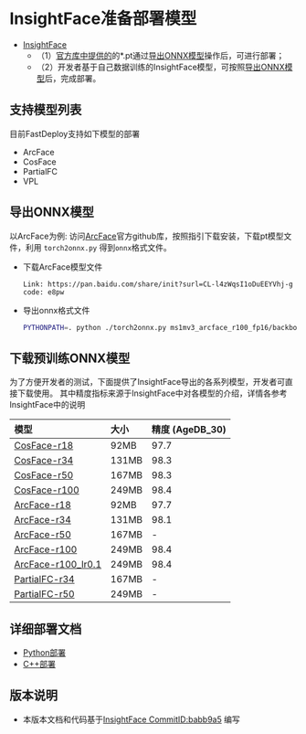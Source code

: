 # InsightFace准备部署模型

- [InsightFace](https://github.com/deepinsight/insightface/commit/babb9a5)
  - （1）[官方库中提供的](https://github.com/deepinsight/insightface/)的*.pt通过[导出ONNX模型](#导出ONNX模型)操作后，可进行部署；
  - （2）开发者基于自己数据训练的InsightFace模型，可按照[导出ONNX模型](#%E5%AF%BC%E5%87%BAONNX%E6%A8%A1%E5%9E%8B)后，完成部署。


## 支持模型列表
目前FastDeploy支持如下模型的部署
- ArcFace
- CosFace
- PartialFC
- VPL


## 导出ONNX模型
以ArcFace为例:
访问[ArcFace](https://github.com/deepinsight/insightface/tree/master/recognition/arcface_torch)官方github库，按照指引下载安装，下载pt模型文件，利用 `torch2onnx.py` 得到`onnx`格式文件。

* 下载ArcFace模型文件
  ```
  Link: https://pan.baidu.com/share/init?surl=CL-l4zWqsI1oDuEEYVhj-g code: e8pw  
  ```

* 导出onnx格式文件
  ```bash
  PYTHONPATH=. python ./torch2onnx.py ms1mv3_arcface_r100_fp16/backbone.pth --output ms1mv3_arcface_r100.onnx --network r100 --simplify 1
  ```

## 下载预训练ONNX模型

为了方便开发者的测试，下面提供了InsightFace导出的各系列模型，开发者可直接下载使用。
其中精度指标来源于InsightFace中对各模型的介绍，详情各参考InsightFace中的说明

| 模型                                                               | 大小    | 精度 (AgeDB_30)   |
|:---------------------------------------------------------------- |:----- |:----- |
| [CosFace-r18](https://bj.bcebos.com/paddlehub/fastdeploy/glint360k_cosface_r18.onnx) | 92MB | 97.7 |
| [CosFace-r34](https://bj.bcebos.com/paddlehub/fastdeploy/glint360k_cosface_r34.onnx) | 131MB | 98.3|
| [CosFace-r50](https://bj.bcebos.com/paddlehub/fastdeploy/glint360k_cosface_r50.onnx) | 167MB | 98.3 |
| [CosFace-r100](https://bj.bcebos.com/paddlehub/fastdeploy/glint360k_cosface_r100.onnx) | 249MB | 98.4 |
| [ArcFace-r18](https://bj.bcebos.com/paddlehub/fastdeploy/ms1mv3_arcface_r18.onnx) | 92MB | 97.7 |
| [ArcFace-r34](https://bj.bcebos.com/paddlehub/fastdeploy/ms1mv3_arcface_r34.onnx) | 131MB | 98.1|
| [ArcFace-r50](https://bj.bcebos.com/paddlehub/fastdeploy/ms1mv3_arcface_r50.onnx) | 167MB | - |
| [ArcFace-r100](https://bj.bcebos.com/paddlehub/fastdeploy/ms1mv3_arcface_r100.onnx) | 249MB | 98.4 |
| [ArcFace-r100_lr0.1](https://bj.bcebos.com/paddlehub/fastdeploy/ms1mv3_r100_lr01.onnx) | 249MB | 98.4 |
| [PartialFC-r34](https://bj.bcebos.com/paddlehub/fastdeploy/partial_fc_glint360k_r50.onnx) | 167MB | -|
| [PartialFC-r50](https://bj.bcebos.com/paddlehub/fastdeploy/partial_fc_glint360k_r100.onnx) | 249MB | - |




## 详细部署文档

- [Python部署](python)
- [C++部署](cpp)


## 版本说明

- 本版本文档和代码基于[InsightFace CommitID:babb9a5](https://github.com/deepinsight/insightface/commit/babb9a5) 编写
